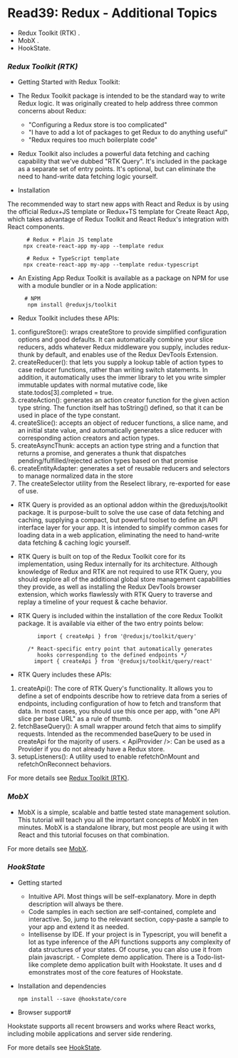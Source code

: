# Read39:   Redux - Additional Topics
* Redux Toolkit (RTK) .
* MobX .
* HookState.

### *Redux Toolkit (RTK)*

- Getting Started with Redux Toolkit:

- The Redux Toolkit package is intended to be the standard way to write Redux logic. It was originally created to help address three common concerns about Redux:

     - "Configuring a Redux store is too complicated"
     - "I have to add a lot of packages to get Redux to do anything useful"
     - "Redux requires too much boilerplate code"

- Redux Toolkit also includes a powerful data fetching and caching capability that we've dubbed "RTK Query". It's included in the package as a separate set of entry points. It's optional, but can eliminate the need to hand-write data fetching logic yourself.

- Installation​

The recommended way to start new apps with React and Redux is by using the official Redux+JS template or Redux+TS template for Create React App, which takes advantage of Redux Toolkit and React Redux's integration with React components.

          # Redux + Plain JS template
         npx create-react-app my-app --template redux

          # Redux + TypeScript template
         npx create-react-app my-app --template redux-typescript

- An Existing App​
Redux Toolkit is available as a package on NPM for use with a module bundler or in a Node application:

        # NPM
         npm install @reduxjs/toolkit         

- Redux Toolkit includes these APIs:

1. configureStore(): wraps createStore to provide simplified configuration options and good defaults. It can automatically combine your slice reducers, adds whatever Redux middleware you supply, includes redux-thunk by default, and enables use of the Redux DevTools Extension.
2. createReducer(): that lets you supply a lookup table of action types to case reducer functions, rather than writing switch statements. In addition, it automatically uses the immer library to let you write simpler immutable updates with normal mutative code, like state.todos[3].completed = true.
3. createAction(): generates an action creator function for the given action type string. The function itself has toString() defined, so that it can be used in place of the type constant.
4. createSlice(): accepts an object of reducer functions, a slice name, and an initial state value, and automatically generates a slice reducer with corresponding action creators and action types.
5. createAsyncThunk: accepts an action type string and a function that returns a promise, and generates a thunk that dispatches pending/fulfilled/rejected action types based on that promise
6. createEntityAdapter: generates a set of reusable reducers and selectors to manage normalized data in the store
7. The createSelector utility from the Reselect library, re-exported for ease of use.

- RTK Query is provided as an optional addon within the @reduxjs/toolkit package. It is purpose-built to solve the use case of data fetching and caching, supplying a compact, but powerful toolset to define an API interface layer for your app. It is intended to simplify common cases for loading data in a web application, eliminating the need to hand-write data fetching & caching logic yourself.

- RTK Query is built on top of the Redux Toolkit core for its implementation, using Redux internally for its architecture. Although knowledge of Redux and RTK are not required to use RTK Query, you should explore all of the additional global store management capabilities they provide, as well as installing the Redux DevTools browser extension, which works flawlessly with RTK Query to traverse and replay a timeline of your request & cache behavior.

- RTK Query is included within the installation of the core Redux Toolkit package. It is available via either of the two entry points below:

            import { createApi } from '@reduxjs/toolkit/query'

         /* React-specific entry point that automatically generates
            hooks corresponding to the defined endpoints */
           import { createApi } from '@reduxjs/toolkit/query/react'

- RTK Query includes these APIs:

1. createApi(): The core of RTK Query's functionality. It allows you to define a set of endpoints describe how to retrieve data from a series of endpoints, including configuration of how to fetch and transform that data. In most cases, you should use this once per app, with "one API slice per base URL" as a rule of thumb.
2. fetchBaseQuery(): A small wrapper around fetch that aims to simplify requests. Intended as the recommended baseQuery to be used in createApi for the majority of users.
< ApiProvider />: Can be used as a Provider if you do not already have a Redux store.
3. setupListeners(): A utility used to enable refetchOnMount and refetchOnReconnect behaviors.           

For more details see [Redux Toolkit (RTK)](https://redux-toolkit.js.org/introduction/getting-started).

### *MobX*

- MobX is a simple, scalable and battle tested state management solution. This tutorial will teach you all the important concepts of MobX in ten minutes. MobX is a standalone library, but most people are using it with React and this tutorial focuses on that combination.

For more details see  [MobX](https://mobx.js.org/getting-started.html).

### *HookState*

- Getting started
     - Intuitive API. Most things will be self-explanatory. More in depth description will always be there.
     - Code samples in each section are self-contained, complete and interactive. So, jump to the relevant section, copy-paste a sample to your app and extend it as needed.
     - Intellisense by IDE. If your project is in Typescript, you will benefit a lot as type inference of the API functions supports any complexity of data structures of your states. Of course, you can also use it from plain javascript.
      - Complete demo application. There is a Todo-list-like complete demo application built with Hookstate. It uses and d emonstrates most of the core features of Hookstate.

- Installation and dependencies

      npm install --save @hookstate/core

- Browser support#

Hookstate supports all recent browsers and works where React works, including mobile applications and server side rendering.

For more details see  [HookState](https://hookstate.js.org/docs/getting-started).